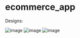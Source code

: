 # ecommerce_app

Designs:

![image](https://github.com/user-attachments/assets/ae60a02d-cdb1-4b2b-a978-c5153ca9fd7f)
![image](https://github.com/user-attachments/assets/0bc87db8-b576-43c5-8a2e-3e8f8e056100)
![image](https://github.com/user-attachments/assets/35a1fba6-d1f5-40e7-8fe9-4f72e048b5d1)


